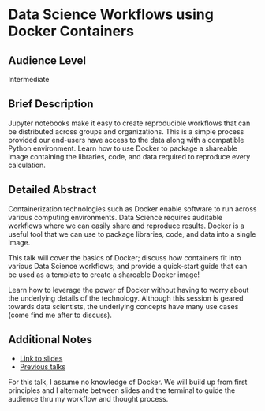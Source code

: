# Data Science Workflows using Docker Containers

## Audience Level

Intermediate

## Brief Description

Jupyter notebooks make it easy to create reproducible workflows that can be distributed across groups and organizations. This is a simple process provided our end-users have access to the data along with a compatible Python environment. Learn how to use Docker to package a shareable image containing the libraries, code, and data required to reproduce every calculation.

## Detailed Abstract

Containerization technologies such as Docker enable software to run across various computing environments. Data Science requires auditable workflows where we can easily share and reproduce results. Docker is a useful tool that we can use to package libraries, code, and data into a single image.

This talk will cover the basics of Docker; discuss how containers fit into various Data Science workflows; and provide a quick-start guide that can be used as a template to create a shareable Docker image!

Learn how to leverage the power of Docker without having to worry about the underlying details of the technology. Although this session is geared towards data scientists, the underlying concepts have many use cases (come find me after to discuss).

## Additional Notes

* [Link to slides](http://bit.ly/docker-for-data-science)
* [Previous talks](https://github.com/alysivji/talks)

For this talk, I assume no knowledge of Docker. We will build up from first principles and I alternate between slides and the terminal to guide the audience thru my workflow and thought process.
